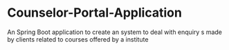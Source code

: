 # Counselor-Portal-Application
An Spring Boot application to create an system to deal with enquiry s made by clients related to courses offered by a institute 
